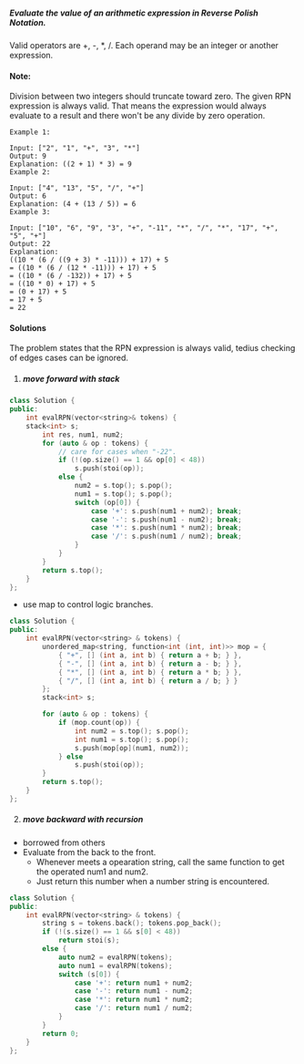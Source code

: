##### Evaluate the value of an arithmetic expression in Reverse Polish Notation.

Valid operators are +, -, *, /. Each operand may be an integer or another expression.

#### Note:

Division between two integers should truncate toward zero.
The given RPN expression is always valid. That means the expression would always evaluate to a result and there won't be any divide by zero operation.

```
Example 1:

Input: ["2", "1", "+", "3", "*"]
Output: 9
Explanation: ((2 + 1) * 3) = 9
Example 2:

Input: ["4", "13", "5", "/", "+"]
Output: 6
Explanation: (4 + (13 / 5)) = 6
Example 3:

Input: ["10", "6", "9", "3", "+", "-11", "*", "/", "*", "17", "+", "5", "+"]
Output: 22
Explanation: 
((10 * (6 / ((9 + 3) * -11))) + 17) + 5
= ((10 * (6 / (12 * -11))) + 17) + 5
= ((10 * (6 / -132)) + 17) + 5
= ((10 * 0) + 17) + 5
= (0 + 17) + 5
= 17 + 5
= 22

```


#### Solutions

The problem states that the RPN expression is always valid, tedius checking of edges cases can be ignored.

1. ##### move forward with stack

```c++
class Solution {
public:
    int evalRPN(vector<string>& tokens) {
    stack<int> s;
        int res, num1, num2;
        for (auto & op : tokens) {
            // care for cases when "-22".
            if (!(op.size() == 1 && op[0] < 48))
                s.push(stoi(op));
            else {
                num2 = s.top(); s.pop();
                num1 = s.top(); s.pop();
                switch (op[0]) {
                    case '+': s.push(num1 + num2); break;
                    case '-': s.push(num1 - num2); break;
                    case '*': s.push(num1 * num2); break;
                    case '/': s.push(num1 / num2); break;
                }
            }
        }
        return s.top();
    }
};
```

- use map to control logic branches.

```c++
class Solution {
public:
    int evalRPN(vector<string> & tokens) {
        unordered_map<string, function<int (int, int)>> mop = {
            { "+", [] (int a, int b) { return a + b; } },
            { "-", [] (int a, int b) { return a - b; } },
            { "*", [] (int a, int b) { return a * b; } },
            { "/", [] (int a, int b) { return a / b; } }
        };
        stack<int> s;

        for (auto & op : tokens) {
            if (mop.count(op)) {
                int num2 = s.top(); s.pop();
                int num1 = s.top(); s.pop();
                s.push(mop[op](num1, num2));
            } else
                s.push(stoi(op));
        }
        return s.top();
    }
};

```


2. ##### move backward with recursion

- borrowed from others
- Evaluate from the back to the front.
    - Whenever meets a opearation string, call the same function to get the operated num1 and num2.
    - Just return this number when a number string is encountered.

```c++
class Solution {
public:
    int evalRPN(vector<string> & tokens) {
        string s = tokens.back(); tokens.pop_back();
        if (!(s.size() == 1 && s[0] < 48))
            return stoi(s);
        else {
            auto num2 = evalRPN(tokens);
            auto num1 = evalRPN(tokens);
            switch (s[0]) {
                case '+': return num1 + num2; 
                case '-': return num1 - num2;
                case '*': return num1 * num2;
                case '/': return num1 / num2;
            }
        }
        return 0;
    }
};


```
